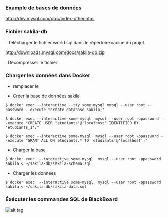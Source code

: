
### Example de bases de données
http://dev.mysql.com/doc/index-other.html

### Fichier sakila-db
. Télécharger le fichier world.sql dans le répertoire racine du projet.

http://downloads.mysql.com/docs/sakila-db.zip

. Décompresser le fichier

### Charger les données dans Docker 

- remplacer le <PWD>

- Créer la base de données sakila

```
$ docker exec --interactive --tty some-mysql mysql --user root --password --execute "create database sakila;"
```


```
$ docker exec --interactive some-mysql  mysql --user root -ppassword --execute "CREATE USER 'etudiants'@'localhost' IDENTIFIED BY 'etudiants_1';"
```

```
$ docker exec --interactive some-mysql  mysql --user root -ppassword --execute "GRANT ALL ON etudiants.* TO 'etudiants'@'localhost';"
```

- Charger la base

```
$ docker exec  --interactive some-mysql  mysql --user root -ppassword sakila < ~/sakila-db/sakila-schema.sql
```

- Charger les données

```
$ docker exec  --interactive some-mysql  mysql --user root -ppassword sakila < ~/sakila-db/sakila-data.sql
```

### Éxécuter les commandes SQL de BlackBoard

![alt tag](https://github.com/CollegeBoreal/INF1006-202-18A-02/blob/master/2.DML/sakila.png)
